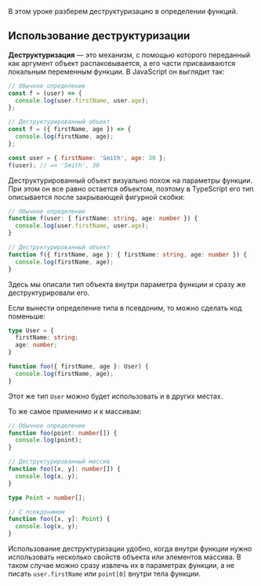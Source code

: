 
В этом уроке разберем деструктуризацию в определении функций.

## Использование деструктуризации

**Деструктуризация** — это механизм, с помощью которого переданный как аргумент объект распаковывается, а его части присваиваются локальным переменным функции. В JavaScript он выглядит так:

```javascript
// Обычное определение
const f = (user) => {
  console.log(user.firstName, user.age);
};

// Деструктурированный объект
const f = ({ firstName, age }) => {
  console.log(firstName, age);
};

const user = { firstName: 'Smith', age: 30 };
f(user); // => 'Smith', 30
```

Деструктурированный объект визуально похож на параметры функции. При этом он все равно остается объектом, поэтому в TypeScript его тип описывается после закрывающей фигурной скобки:

```typescript
// Обычное определение
function f(user: { firstName: string, age: number }) {
  console.log(user.firstName, user.age);
}

// Деструктурированный объект
function f({ firstName, age }: { firstName: string, age: number }) {
  console.log(firstName, age);
}
```

Здесь мы описали тип объекта внутри параметра функции и сразу же деструктурировали его.

Если вынести определение типа в псевдоним, то можно сделать код поменьше:

```typescript
type User = {
  firstName: string;
  age: number;
}

function foo({ firstName, age }: User) {
  console.log(firstName, age);
}
```

Этот же тип `User` можно будет использовать и в других местах.

То же самое применимо и к массивам:

```typescript
// Обычное определение
function foo(point: number[]) {
  console.log(point);
}

// Деструктурированный массив
function foo([x, y]: number[]) {
  console.log(x, y);
}

type Point = number[];

// С псевдонимом
function foo([x, y]: Point) {
  console.log(x, y);
}
```

Использование деструктуризации удобно, когда внутри функции нужно использовать несколько свойств объекта или элементов массива. В таком случае можно сразу извлечь их в параметрах функции, а не писать `user.firstName` или `point[0]` внутри тела функции.
